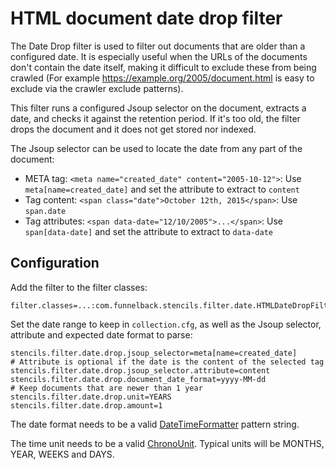 # HTML document date drop filter

The Date Drop filter is used to filter out documents that are older than a configured date. It is especially useful
when the URLs of the documents don't contain the date itself, making it difficult to exclude these from being
crawled (For example https://example.org/2005/document.html is easy to exclude via the crawler exclude patterns).

This filter runs a configured Jsoup selector on the document, extracts a date, and checks it against the retention
period. If it's too old, the filter drops the document and it does not get stored nor indexed.

The Jsoup selector can be used to locate the date from any part of the document:

- META tag: `<meta name="created_date" content="2005-10-12">`: Use `meta[name=created_date]` and set the attribute to extract to `content`
- Tag content: `<span class="date">October 12th, 2015</span>`: Use `span.date`
- Tag attributes: `<span data-date="12/10/2005">...</span>`: Use `span[data-date]` and set the attribute to extract to `data-date`

## Configuration 

Add the filter to the filter classes:

```
filter.classes=...:com.funnelback.stencils.filter.date.HTMLDateDropFilter
```

Set the date range to keep in `collection.cfg`, as well as the Jsoup selector, attribute and expected date format to
parse:

```
stencils.filter.date.drop.jsoup_selector=meta[name=created_date]
# Attribute is optional if the date is the content of the selected tag
stencils.filter.date.drop.jsoup_selector.attribute=content
stencils.filter.date.drop.document_date_format=yyyy-MM-dd
# Keep documents that are newer than 1 year
stencils.filter.date.drop.unit=YEARS
stencils.filter.date.drop.amount=1
```

The date format needs to be a valid [DateTimeFormatter](https://docs.oracle.com/javase/8/docs/api/java/time/format/DateTimeFormatter.html) pattern string.

The time unit needs to be a valid [ChronoUnit](https://docs.oracle.com/javase/8/docs/api/java/time/temporal/ChronoUnit.html).
Typical units will be MONTHS, YEAR, WEEKS and DAYS.

